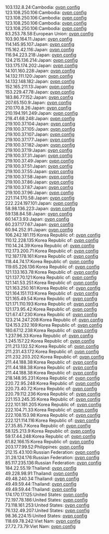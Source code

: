 103.132.8.24:Cambodia: [ovpn config](vpn/103_132_8_24.ovpn)  
123.108.250.106:Cambodia: [ovpn config](vpn/123_108_250_106.ovpn)  
123.108.250.106:Cambodia: [ovpn config](vpn/123_108_250_106.ovpn)  
123.108.250.106:Cambodia: [ovpn config](vpn/123_108_250_106.ovpn)  
123.108.250.106:Cambodia: [ovpn config](vpn/123_108_250_106.ovpn)  
83.253.78.58:European Union: [ovpn config](vpn/83_253_78_58.ovpn)  
103.90.164.11:Japan: [ovpn config](vpn/103_90_164_11.ovpn)  
114.145.95.107:Japan: [ovpn config](vpn/114_145_95_107.ovpn)  
115.162.42.116:Japan: [ovpn config](vpn/115_162_42_116.ovpn)  
116.94.223.218:Japan: [ovpn config](vpn/116_94_223_218.ovpn)  
124.215.136.214:Japan: [ovpn config](vpn/124_215_136_214.ovpn)  
133.175.174.202:Japan: [ovpn config](vpn/133_175_174_202.ovpn)  
14.101.160.228:Japan: [ovpn config](vpn/14_101_160_228.ovpn)  
14.132.111.120:Japan: [ovpn config](vpn/14_132_111_120.ovpn)  
14.132.148.182:Japan: [ovpn config](vpn/14_132_148_182.ovpn)  
152.165.211.13:Japan: [ovpn config](vpn/152_165_211_13.ovpn)  
153.229.47.78:Japan: [ovpn config](vpn/153_229_47_78.ovpn)  
183.86.77.152:Japan: [ovpn config](vpn/183_86_77_152.ovpn)  
207.65.150.9:Japan: [ovpn config](vpn/207_65_150_9.ovpn)  
210.170.8.26:Japan: [ovpn config](vpn/210_170_8_26.ovpn)  
210.194.191.249:Japan: [ovpn config](vpn/210_194_191_249.ovpn)  
218.41.68.248:Japan: [ovpn config](vpn/218_41_68_248.ovpn)  
219.100.37.104:Japan: [ovpn config](vpn/219_100_37_104.ovpn)  
219.100.37.105:Japan: [ovpn config](vpn/219_100_37_105.ovpn)  
219.100.37.107:Japan: [ovpn config](vpn/219_100_37_107.ovpn)  
219.100.37.177:Japan: [ovpn config](vpn/219_100_37_177.ovpn)  
219.100.37.182:Japan: [ovpn config](vpn/219_100_37_182.ovpn)  
219.100.37.19:Japan: [ovpn config](vpn/219_100_37_19.ovpn)  
219.100.37.31:Japan: [ovpn config](vpn/219_100_37_31.ovpn)  
219.100.37.49:Japan: [ovpn config](vpn/219_100_37_49.ovpn)  
219.100.37.51:Japan: [ovpn config](vpn/219_100_37_51.ovpn)  
219.100.37.55:Japan: [ovpn config](vpn/219_100_37_55.ovpn)  
219.100.37.58:Japan: [ovpn config](vpn/219_100_37_58.ovpn)  
219.100.37.86:Japan: [ovpn config](vpn/219_100_37_86.ovpn)  
219.100.37.87:Japan: [ovpn config](vpn/219_100_37_87.ovpn)  
219.100.37.96:Japan: [ovpn config](vpn/219_100_37_96.ovpn)  
221.114.170.58:Japan: [ovpn config](vpn/221_114_170_58.ovpn)  
222.224.197.101:Japan: [ovpn config](vpn/222_224_197_101.ovpn)  
58.98.136.223:Japan: [ovpn config](vpn/58_98_136_223.ovpn)  
59.138.84.58:Japan: [ovpn config](vpn/59_138_84_58.ovpn)  
60.147.3.93:Japan: [ovpn config](vpn/60_147_3_93.ovpn)  
60.237.177.67:Japan: [ovpn config](vpn/60_237_177_67.ovpn)  
60.94.252.91:Japan: [ovpn config](vpn/60_94_252_91.ovpn)  
106.242.181.115:Korea Republic of: [ovpn config](vpn/106_242_181_115.ovpn)  
110.12.228.135:Korea Republic of: [ovpn config](vpn/110_12_228_135.ovpn)  
110.14.24.39:Korea Republic of: [ovpn config](vpn/110_14_24_39.ovpn)  
112.173.200.71:Korea Republic of: [ovpn config](vpn/112_173_200_71.ovpn)  
112.187.178.161:Korea Republic of: [ovpn config](vpn/112_187_178_161.ovpn)  
118.44.74.17:Korea Republic of: [ovpn config](vpn/118_44_74_17.ovpn)  
119.65.226.136:Korea Republic of: [ovpn config](vpn/119_65_226_136.ovpn)  
121.133.163.78:Korea Republic of: [ovpn config](vpn/121_133_163_78.ovpn)  
121.137.70.121:Korea Republic of: [ovpn config](vpn/121_137_70_121.ovpn)  
121.141.53.251:Korea Republic of: [ovpn config](vpn/121_141_53_251.ovpn)  
121.163.250.161:Korea Republic of: [ovpn config](vpn/121_163_250_161.ovpn)  
121.164.151.113:Korea Republic of: [ovpn config](vpn/121_164_151_113.ovpn)  
121.165.49.54:Korea Republic of: [ovpn config](vpn/121_165_49_54.ovpn)  
121.171.110.193:Korea Republic of: [ovpn config](vpn/121_171_110_193.ovpn)  
121.173.95.42:Korea Republic of: [ovpn config](vpn/121_173_95_42.ovpn)  
121.67.47.230:Korea Republic of: [ovpn config](vpn/121_67_47_230.ovpn)  
123.214.247.208:Korea Republic of: [ovpn config](vpn/123_214_247_208.ovpn)  
124.153.232.169:Korea Republic of: [ovpn config](vpn/124_153_232_169.ovpn)  
180.67.12.238:Korea Republic of: [ovpn config](vpn/180_67_12_238.ovpn)  
1.237.96.33:Korea Republic of: [ovpn config](vpn/1_237_96_33.ovpn)  
1.245.157.22:Korea Republic of: [ovpn config](vpn/1_245_157_22.ovpn)  
211.213.132.52:Korea Republic of: [ovpn config](vpn/211_213_132_52.ovpn)  
211.231.43.172:Korea Republic of: [ovpn config](vpn/211_231_43_172.ovpn)  
211.232.203.202:Korea Republic of: [ovpn config](vpn/211_232_203_202.ovpn)  
211.44.188.38:Korea Republic of: [ovpn config](vpn/211_44_188_38.ovpn)  
211.44.188.38:Korea Republic of: [ovpn config](vpn/211_44_188_38.ovpn)  
211.44.188.38:Korea Republic of: [ovpn config](vpn/211_44_188_38.ovpn)  
218.148.95.231:Korea Republic of: [ovpn config](vpn/218_148_95_231.ovpn)  
220.72.95.248:Korea Republic of: [ovpn config](vpn/220_72_95_248.ovpn)  
220.73.40.72:Korea Republic of: [ovpn config](vpn/220_73_40_72.ovpn)  
220.79.112.236:Korea Republic of: [ovpn config](vpn/220_79_112_236.ovpn)  
221.153.245.35:Korea Republic of: [ovpn config](vpn/221_153_245_35.ovpn)  
222.101.181.205:Korea Republic of: [ovpn config](vpn/222_101_181_205.ovpn)  
222.104.71.33:Korea Republic of: [ovpn config](vpn/222_104_71_33.ovpn)  
222.108.153.98:Korea Republic of: [ovpn config](vpn/222_108_153_98.ovpn)  
222.121.114.116:Korea Republic of: [ovpn config](vpn/222_121_114_116.ovpn)  
27.35.85.7:Korea Republic of: [ovpn config](vpn/27_35_85_7.ovpn)  
58.125.213.9:Korea Republic of: [ovpn config](vpn/58_125_213_9.ovpn)  
59.17.44.248:Korea Republic of: [ovpn config](vpn/59_17_44_248.ovpn)  
61.82.166.15:Korea Republic of: [ovpn config](vpn/61_82_166_15.ovpn)  
203.177.99.52:Philippines: [ovpn config](vpn/203_177_99_52.ovpn)  
212.15.43.100:Russian Federation: [ovpn config](vpn/212_15_43_100.ovpn)  
31.28.124.176:Russian Federation: [ovpn config](vpn/31_28_124_176.ovpn)  
85.117.235.136:Russian Federation: [ovpn config](vpn/85_117_235_136.ovpn)  
184.22.55.19:Thailand: [ovpn config](vpn/184_22_55_19.ovpn)  
49.228.98.91:Thailand: [ovpn config](vpn/49_228_98_91.ovpn)  
49.48.240.34:Thailand: [ovpn config](vpn/49_48_240_34.ovpn)  
49.49.59.44:Thailand: [ovpn config](vpn/49_49_59_44.ovpn)  
49.49.59.44:Thailand: [ovpn config](vpn/49_49_59_44.ovpn)  
174.170.17.125:United States: [ovpn config](vpn/174_170_17_125.ovpn)  
72.197.78.186:United States: [ovpn config](vpn/72_197_78_186.ovpn)  
73.118.161.253:United States: [ovpn config](vpn/73_118_161_253.ovpn)  
76.132.49.207:United States: [ovpn config](vpn/76_132_49_207.ovpn)  
98.36.224.15:United States: [ovpn config](vpn/98_36_224_15.ovpn)  
118.69.78.242:Viet Nam: [ovpn config](vpn/118_69_78_242.ovpn)  
27.72.73.79:Viet Nam: [ovpn config](vpn/27_72_73_79.ovpn)  
